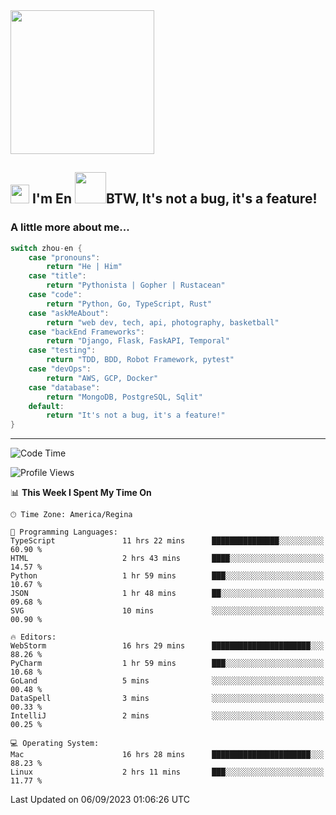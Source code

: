 <img align='center' src="https://media.giphy.com/media/GP1TJJSV4Ys1r64q2A/giphy.gif" width="230">

<h2><img src="https://emojis.slackmojis.com/emojis/images/1531849430/4246/blob-sunglasses.gif?1531849430" width="30"/> I'm En <img src="https://media.giphy.com/media/12oufCB0MyZ1Go/giphy.gif" width="50">BTW, It's not a bug, it's a feature!</h2>


<!-- <img align='right' src="https://media.giphy.com/media/M9gbBd9nbDrOTu1Mqx/giphy.gif" width="230"> -->


### A little more about me... 
<!--
```javascript
const zhou-en = {
    pronouns: "He" | "Him",
    title: "Pythonista" | "Gopher" | "Rustacean",
    code: ["Python", "Go", "Rust", "TypeScript"],
    askMeAbout: ["web dev", "tech", "app dev", "photography"],
    technologies: {
        backEnd: {
            python: ["Django", "Flask", "FaskAPI"],
            go: []
        },
        scraping: ["selenium", "scrapy", "spider"],
        testing: ["Robot Framework"],
        devOps: ["AWS", "Docker", "GCP", "Nginx"],
        databases: ["mongo", "postgresql", "sqlite"],
        misc: ["Firebase", "Heroku"]
    },
    architecture: ["Event Driven Architecture", "Microservices"],
    currentFocus: ["Temporal", "Rust"],
    funFact: "It's not a bug, it's a feature!"
};
```
  -->

```go
switch zhou-en {
    case "pronouns":
        return "He | Him"
    case "title":
        return "Pythonista | Gopher | Rustacean"
    case "code":
        return "Python, Go, TypeScript, Rust"
    case "askMeAbout":
        return "web dev, tech, api, photography, basketball"
    case "backEnd Frameworks":
        return "Django, Flask, FaskAPI, Temporal"
    case "testing":
        return "TDD, BDD, Robot Framework, pytest"
    case "devOps":
        return "AWS, GCP, Docker"
    case "database":
        return "MongoDB, PostgreSQL, Sqlit"
    default:
        return "It's not a bug, it's a feature!"
}
```




---
<!--START_SECTION:waka-->
![Code Time](http://img.shields.io/badge/Code%20Time-923%20hrs%2034%20mins-blue)

![Profile Views](http://img.shields.io/badge/Profile%20Views-3-blue)

📊 **This Week I Spent My Time On** 

```text
🕑︎ Time Zone: America/Regina

💬 Programming Languages: 
TypeScript               11 hrs 22 mins      ███████████████░░░░░░░░░░   60.90 % 
HTML                     2 hrs 43 mins       ████░░░░░░░░░░░░░░░░░░░░░   14.57 % 
Python                   1 hr 59 mins        ███░░░░░░░░░░░░░░░░░░░░░░   10.67 % 
JSON                     1 hr 48 mins        ██░░░░░░░░░░░░░░░░░░░░░░░   09.68 % 
SVG                      10 mins             ░░░░░░░░░░░░░░░░░░░░░░░░░   00.90 % 

🔥 Editors: 
WebStorm                 16 hrs 29 mins      ██████████████████████░░░   88.26 % 
PyCharm                  1 hr 59 mins        ███░░░░░░░░░░░░░░░░░░░░░░   10.68 % 
GoLand                   5 mins              ░░░░░░░░░░░░░░░░░░░░░░░░░   00.48 % 
DataSpell                3 mins              ░░░░░░░░░░░░░░░░░░░░░░░░░   00.33 % 
IntelliJ                 2 mins              ░░░░░░░░░░░░░░░░░░░░░░░░░   00.25 % 

💻 Operating System: 
Mac                      16 hrs 28 mins      ██████████████████████░░░   88.23 % 
Linux                    2 hrs 11 mins       ███░░░░░░░░░░░░░░░░░░░░░░   11.77 % 
```


 Last Updated on 06/09/2023 01:06:26 UTC
<!--END_SECTION:waka-->
